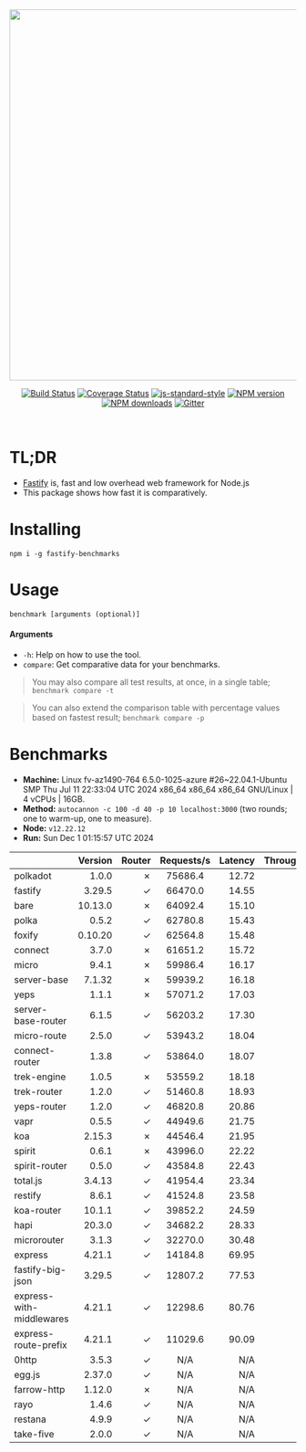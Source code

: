 <div align="center">
<img src="https://github.com/fastify/graphics/raw/master/full-logo.png" width="650" height="auto"/>
</div>

<div align="center">

[![Build Status](https://travis-ci.org/fastify/fastify.svg?branch=master)](https://travis-ci.org/fastify/fastify)
[![Coverage Status](https://coveralls.io/repos/github/fastify/fastify/badge.svg?branch=master)](https://coveralls.io/github/fastify/fastify?branch=master)
[![js-standard-style](https://img.shields.io/badge/code%20style-standard-brightgreen.svg?style=flat)](http://standardjs.com/)
[![NPM version](https://img.shields.io/npm/v/fastify.svg?style=flat)](https://www.npmjs.com/package/fastify)
[![NPM downloads](https://img.shields.io/npm/dm/fastify.svg?style=flat)](https://www.npmjs.com/package/fastify) [![Gitter](https://badges.gitter.im/gitterHQ/gitter.svg)](https://gitter.im/fastify)
</div>
<br />

# TL;DR

* [Fastify](https://github.com/fastify/fastify) is, fast and low overhead web framework for Node.js
* This package shows how fast it is comparatively.

# Installing

```
npm i -g fastify-benchmarks
```

# Usage

```
benchmark [arguments (optional)]
```

#### Arguments

* `-h`: Help on how to use the tool.
* `compare`: Get comparative data for your benchmarks.

> You may also compare all test results, at once, in a single table; `benchmark compare -t`

> You can also extend the comparison table with percentage values based on fastest result; `benchmark compare -p`
# Benchmarks
* __Machine:__ Linux fv-az1490-764 6.5.0-1025-azure #26~22.04.1-Ubuntu SMP Thu Jul 11 22:33:04 UTC 2024 x86_64 x86_64 x86_64 GNU/Linux | 4 vCPUs | 16GB.
* __Method:__ `autocannon -c 100 -d 40 -p 10 localhost:3000` (two rounds; one to warm-up, one to measure).
* __Node:__ `v12.22.12`
* __Run:__ Sun Dec  1 01:15:57 UTC 2024

|                          | Version | Router | Requests/s | Latency | Throughput/Mb |
| :--                      | --:     | --:    | :-:        | --:     | --:           |
| polkadot                 | 1.0.0   | ✗      | 75686.4    | 12.72   | 13.50         |
| fastify                  | 3.29.5  | ✓      | 66470.0    | 14.55   | 11.85         |
| bare                     | 10.13.0 | ✗      | 64092.4    | 15.10   | 11.43         |
| polka                    | 0.5.2   | ✓      | 62780.8    | 15.43   | 11.20         |
| foxify                   | 0.10.20 | ✓      | 62564.8    | 15.48   | 10.26         |
| connect                  | 3.7.0   | ✗      | 61651.2    | 15.72   | 10.99         |
| micro                    | 9.4.1   | ✗      | 59986.4    | 16.17   | 10.70         |
| server-base              | 7.1.32  | ✗      | 59939.2    | 16.18   | 10.69         |
| yeps                     | 1.1.1   | ✗      | 57071.2    | 17.03   | 10.18         |
| server-base-router       | 6.1.5   | ✓      | 56203.2    | 17.30   | 10.02         |
| micro-route              | 2.5.0   | ✓      | 53943.2    | 18.04   | 9.62          |
| connect-router           | 1.3.8   | ✓      | 53864.0    | 18.07   | 9.61          |
| trek-engine              | 1.0.5   | ✗      | 53559.2    | 18.18   | 8.79          |
| trek-router              | 1.2.0   | ✓      | 51460.8    | 18.93   | 8.44          |
| yeps-router              | 1.2.0   | ✓      | 46820.8    | 20.86   | 8.35          |
| vapr                     | 0.5.5   | ✓      | 44949.6    | 21.75   | 7.37          |
| koa                      | 2.15.3  | ✗      | 44546.4    | 21.95   | 7.94          |
| spirit                   | 0.6.1   | ✗      | 43996.0    | 22.22   | 7.85          |
| spirit-router            | 0.5.0   | ✓      | 43584.8    | 22.43   | 7.77          |
| total.js                 | 3.4.13  | ✓      | 41954.4    | 23.34   | 12.84         |
| restify                  | 8.6.1   | ✓      | 41524.8    | 23.58   | 7.48          |
| koa-router               | 10.1.1  | ✓      | 39852.2    | 24.59   | 7.11          |
| hapi                     | 20.3.0  | ✓      | 34682.2    | 28.33   | 6.19          |
| microrouter              | 3.1.3   | ✓      | 32270.0    | 30.48   | 5.75          |
| express                  | 4.21.1  | ✓      | 14184.8    | 69.95   | 2.53          |
| fastify-big-json         | 3.29.5  | ✓      | 12807.2    | 77.53   | 147.35        |
| express-with-middlewares | 4.21.1  | ✓      | 12298.6    | 80.76   | 4.71          |
| express-route-prefix     | 4.21.1  | ✓      | 11029.6    | 90.09   | 4.08          |
| 0http                    | 3.5.3   | ✓      | N/A        | N/A     | N/A           |
| egg.js                   | 2.37.0  | ✓      | N/A        | N/A     | N/A           |
| farrow-http              | 1.12.0  | ✗      | N/A        | N/A     | N/A           |
| rayo                     | 1.4.6   | ✓      | N/A        | N/A     | N/A           |
| restana                  | 4.9.9   | ✓      | N/A        | N/A     | N/A           |
| take-five                | 2.0.0   | ✓      | N/A        | N/A     | N/A           |
